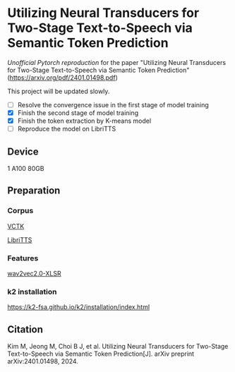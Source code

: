 # Utilizing Neural Transducers for Two-Stage Text-to-Speech via Semantic Token Prediction

*Unofficial Pytorch reproduction* for the paper "Utilizing Neural Transducers for Two-Stage Text-to-Speech via Semantic Token Prediction" (https://arxiv.org/pdf/2401.01498.pdf)

This project will be updated slowly.

- [ ] Resolve the convergence issue in the first stage of model training
- [x] Finish the second stage of model training
- [x] Finish the token extraction by K-means model
- [ ] Reproduce the model on LibriTTS

## Device

1 A100 80GB

## Preparation

### Corpus

[VCTK](https://datashare.ed.ac.uk/handle/10283/2651)

[LibriTTS](https://www.openslr.org/60/)

### Features

[wav2vec2.0-XLSR](https://huggingface.co/facebook/wav2vec2-xlsr-53-espeak-cv-ft)

### k2 installation

https://k2-fsa.github.io/k2/installation/index.html

## Citation

Kim M, Jeong M, Choi B J, et al. Utilizing Neural Transducers for Two-Stage Text-to-Speech via Semantic Token Prediction[J]. arXiv preprint arXiv:2401.01498, 2024.
